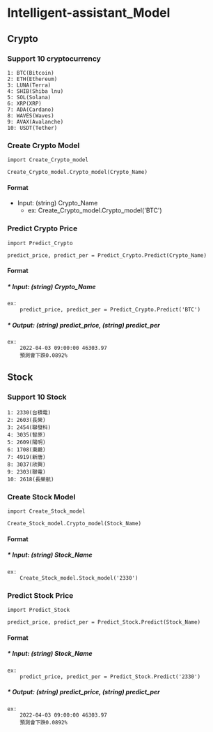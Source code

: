 # Intelligent-assistant_Model

## **Crypto** 

### Support 10 cryptocurrency 

    1: BTC(Bitcoin)  
    2: ETH(Ethereum)  
    3: LUNA(Terra)
    4: SHIB(Shiba lnu)  
    5: SOL(Solana)  
    6: XRP(XRP)  
    7: ADA(Cardano)  
    8: WAVES(Waves)  
    9: AVAX(Avalanche)  
    10: USDT(Tether)

### Create Crypto Model 

    import Create_Crypto_model

    Create_Crypto_model.Crypto_model(Crypto_Name)

####    Format 

   * Input: (string) Crypto_Name
        * ex: 
        Create_Crypto_model.Crypto_model('BTC') 

### Predict Crypto Price

    import Predict_Crypto

    predict_price, predict_per = Predict_Crypto.Predict(Crypto_Name)    

####    Format 

#####   * Input: (string) Crypto_Name
    ex: 
        predict_price, predict_per = Predict_Crypto.Predict('BTC') 
    
#####   * Output: (string) predict_price, (string) predict_per 
    ex:     
        2022-04-03 09:00:00 46303.97 
        預測會下跌0.0892% 

## **Stock** 

### Support 10 Stock

    1: 2330(台積電) 
    2: 2603(長榮)   
    3: 2454(聯發科)
    4: 3035(智原)  
    5: 2609(陽明)  
    6: 1708(東鹼)  
    7: 4919(新唐)  
    8: 3037(欣興)  
    9: 2303(聯電)  
    10: 2618(長榮航)

### Create Stock Model 

    import Create_Stock_model

    Create_Stock_model.Crypto_model(Stock_Name)

####    Format 

#####   * Input: (string) Stock_Name 
    ex: 
        Create_Stock_model.Stock_model('2330') 

### Predict Stock Price

    import Predict_Stock

    predict_price, predict_per = Predict_Stock.Predict(Stock_Name)    

####    Format 

#####   * Input: (string) Stock_Name
    ex: 
        predict_price, predict_per = Predict_Stock.Predict('2330') 
    
#####   * Output: (string) predict_price, (string) predict_per 
    ex:     
        2022-04-03 09:00:00 46303.97 
        預測會下跌0.0892% 
